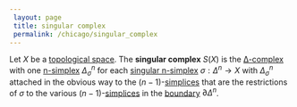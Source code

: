 ```yaml
---
 layout: page
 title: singular complex
 permalink: /chicago/singular_complex
---
```

Let $X$ be a [topological space](https://defsmath.github.io/DefsMath/topological_space). The **singular complex** $S(X)$ is the [∆-complex](https://defsmath.github.io/DefsMath/∆-complex) with one [n-simplex](https://defsmath.github.io/DefsMath/n-simplex) $\Delta_\sigma^n$ for each [singular n-simplex](https://defsmath.github.io/DefsMath/singular_n-simplex) $\sigma:\Delta^n\to X$ with $\Delta_\sigma^n$ attached in the obvious way to the $(n-1)$-[simplices](https://defsmath.github.io/DefsMath/n-simplex) that are the restrictions of $\sigma$ to the various $(n-1)$-[simplices](https://defsmath.github.io/DefsMath/##########simplices) in the [boundary](https://defsmath.github.io/DefsMath/boundary) $\partial\Delta^n$. 

